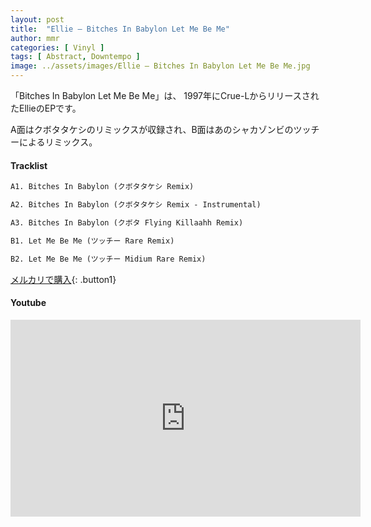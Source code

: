 ```yaml
---
layout: post
title:  "Ellie – Bitches In Babylon Let Me Be Me"
author: mmr
categories: [ Vinyl ]
tags: [ Abstract, Downtempo ]
image: ../assets/images/Ellie – Bitches In Babylon Let Me Be Me.jpg
---
```


「Bitches In Babylon Let Me Be Me」は、
1997年にCrue-LからリリースされたEllieのEPです。

A面はクボタタケシのリミックスが収録され、B面はあのシャカゾンビのツッチーによるリミックス。


#### Tracklist
```md
A1. Bitches In Babylon (クボタタケシ Remix)

A2. Bitches In Babylon (クボタタケシ Remix - Instrumental)

A3. Bitches In Babylon (クボタ Flying Killaahh Remix)

B1. Let Me Be Me (ツッチー Rare Remix)

B2. Let Me Be Me (ツッチー Midium Rare Remix)
```

[メルカリで購入](https://jp.mercari.com/item/m77169403786?afid=6142608987){: .button1}

#### Youtube
<iframe width="560" height="315" src="https://www.youtube.com/embed/f8Hp333fFLI?si=ynJQQXDnvCcix-Xf" title="YouTube video player" frameborder="0" allow="accelerometer; autoplay; clipboard-write; encrypted-media; gyroscope; picture-in-picture; web-share" referrerpolicy="strict-origin-when-cross-origin" allowfullscreen></iframe>